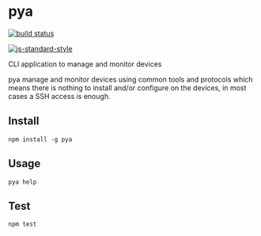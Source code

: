 pya
===

[![build status](https://img.shields.io/travis/sonnyp/pya/master.svg?style=flat-square)](https://travis-ci.org/sonnyp/pya/branches)

[![js-standard-style](https://img.shields.io/badge/code%20style-standard-brightgreen.svg?style=flat-square)](http://standardjs.com/)

CLI application to manage and monitor devices

pya manage and monitor devices using common tools and protocols which means there is nothing to install and/or configure on the devices, in most cases a SSH access is enough.

## Install

`npm install -g pya`

## Usage

`pya help`

## Test

`npm test`
